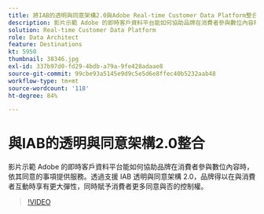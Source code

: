 ```yaml
---
title: 將IAB的透明與同意架構2.0與Adobe Real-time Customer Data Platform整合
description: 影片示範 Adobe 的即時客戶資料平台能如何協助品牌在消費者參與數位內容時，依其同意的事項提供服務。透過支援 IAB 透明與同意架構 2.0，品牌得以在與消費者互動時享有更大彈性，同時賦予消費者更多同意與否的控制權。
solution: Real-time Customer Data Platform
role: Data Architect
feature: Destinations
kt: 5950
thumbnail: 38346.jpg
exl-id: 337b97d0-fd29-4bdb-a79a-9fe428adaae8
source-git-commit: 99cbe93a5145e9d9c5e5d6e8ffec40b5232aab48
workflow-type: tm+mt
source-wordcount: '118'
ht-degree: 84%

---
```


# 與IAB的透明與同意架構2.0整合

影片示範 Adobe 的即時客戶資料平台能如何協助品牌在消費者參與數位內容時，依其同意的事項提供服務。透過支援 IAB 透明與同意架構 2.0，品牌得以在與消費者互動時享有更大彈性，同時賦予消費者更多同意與否的控制權。

>[!VIDEO](https://video.tv.adobe.com/v/38346?quality=12&learn=on)
